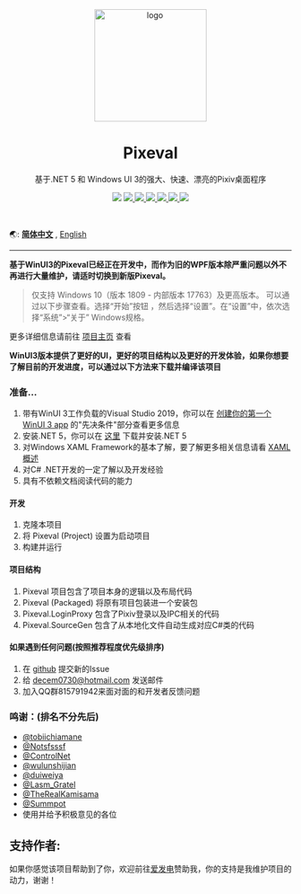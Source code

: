 <div align="center">
    <img align="center" src="https://s1.ax1x.com/2020/04/03/GUMZjS.png" alt="logo" width="200">
    <h1 align="center">Pixeval</h1>
    <p align="center">基于.NET 5 和 Windows UI 3的强大、快速、漂亮的Pixiv桌面程序</p>
    <p align="center">
        <img src="https://img.shields.io/github/stars/Rinacm/Pixeval?color=red&style=flat-square">
        <a href="mailto:decem0730@hotmail.com">
            <img src="https://img.shields.io/static/v1?label=contact%20me&message=hotmail&color=green&style=flat-square">
        </a>
        <a href="https://jq.qq.com/?_wv=1027&k=5hGmJbQ" target="_blank">
            <img src="https://img.shields.io/static/v1?label=chatting&message=qq&color=blue&style=flat-square">
        </a>
        <a href="http://47.95.218.243/index.html" target="_blank">
            <img src="https://img.shields.io/static/v1?label=homepage&message=pixeval&color=blueviolet&style=flat-square">
        </a>
        <a href="https://github.com/Rinacm/Pixeval/blob/master/LICENSE" target="_blank">
            <img src="https://img.shields.io/github/license/Rinacm/Pixeval?style=flat-square">
        </a>
        <a href="https://github.com/Rinacm/Pixeval/issues/new/choose" target="_blank">
            <img src="https://img.shields.io/static/v1?label=feedback&message=issues&color=pink&style=flat-square">
        </a>
        <a href="https://dotnet.microsoft.com/download/dotnet/thank-you/runtime-desktop-5.0.9-windows-x64-installer" target="_blank">
            <img src="https://img.shields.io/static/v1?label=runtime&message=.NET%205.0&color=yellow&style=flat-square">
        </a>
    </p>
    </br>
</div>

🌏: [**简体中文**](https://github.com/Pixeval/Pixeval/blob/master/README.md)
, [English](https://github.com/Pixeval/Pixeval/blob/master/README.en.md)

---

**基于WinUI3的Pixeval已经正在开发中，而作为旧的WPF版本除严重问题以外不再进行大量维护，请适时切换到新版Pixeval。**
> 仅支持 Windows 10（版本 1809 - 内部版本 17763）及更高版本。
> 可以通过以下步骤查看。选择“开始”按钮 ，然后选择“设置”。在“设置”中，依次选择“系统”>“关于” Windows规格。

更多详细信息请前往 [项目主页](https://sora.ink/pixeval) 查看

**WinUI3版本提供了更好的UI，更好的项目结构以及更好的开发体验，如果你想要了解目前的开发进度，可以通过以下方法来下载并编译该项目**
### 准备...
1. 带有WinUI 3工作负载的Visual Studio
   2019，你可以在 [创建你的第一个WinUI 3 app](https://docs.microsoft.com/zh-cn/windows/apps/winui/winui3/create-your-first-winui3-app?tabs=desktop-csharp) 的"先决条件"部分查看更多信息
2. 安装.NET 5，你可以在 [这里](https://dotnet.microsoft.com/download/dotnet/5.0) 下载并安装.NET 5
3. 对Windows XAML
   Framework的基本了解，要了解更多相关信息请看 [XAML概述](https://docs.microsoft.com/zh-cn/windows/uwp/xaml-platform/xaml-overview)
4. 对C# .NET开发的一定了解以及开发经验
5. 具有不依赖文档阅读代码的能力

#### 开发

1. 克隆本项目
2. 将 Pixeval (Project) 设置为启动项目
3. 构建并运行

#### 项目结构

1. Pixeval 项目包含了项目本身的逻辑以及布局代码
2. Pixeval (Packaged) 将原有项目包装进一个安装包
3. Pixeval.LoginProxy 包含了Pixiv登录以及IPC相关的代码
4. Pixeval.SourceGen 包含了从本地化文件自动生成对应C#类的代码

#### 如果遇到任何问题(按照推荐程度优先级排序)

1. 在 [github](https://github.com/Pixeval/Pixeval/issues/new) 提交新的Issue
2. 给 [decem0730@hotmail.com](mailto:decem0730@hotmail.com) 发送邮件
3. 加入QQ群815791942来面对面的和开发者反馈问题

### 鸣谢：(排名不分先后)

* [@tobiichiamane](https://github.com/tobiichiamane)
* [@Notsfsssf](https://github.com/Notsfsssf)
* [@ControlNet](https://github.com/ControlNet)
* [@wulunshijian](https://github.com/wulunshijian)
* [@duiweiya](https://github.com/duiweiya)
* [@Lasm_Gratel](https://github.com/NanamiArihara)
* [@TheRealKamisama](https://github.com/TheRealKamisama)
* [@Summpot](https://github.com/Summpot)
* 使用并给予积极意见的各位

## 支持作者:

如果你感觉该项目帮助到了你，欢迎前往[爱发电](https://afdian.net/@dylech30th)赞助我，你的支持是我维护项目的动力，谢谢！

